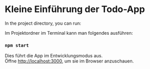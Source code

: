 # Kleine Einführung der Todo-App

In the project directory, you can run:

Im Projektordner im Terminal kann man folgendes ausführen:

### `npm start`

Dies führt die App im Entwicklungsmodus aus.\
Öffne [http://localhost:3000](http://localhost:3000), um sie im Browser anzuschauen.
